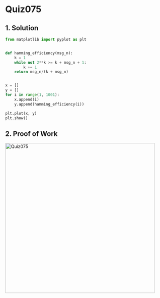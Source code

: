 # Quiz075

## 1. Solution
```.py
from matplotlib import pyplot as plt


def hamming_efficiency(msg_n):
    k = 1
    while not 2**k >= k + msg_n + 1:
        k += 1
    return msg_n/(k + msg_n)


x = []
y = []
for i in range(1, 1001):
    x.append(i)
    y.append(hamming_efficiency(i))

plt.plot(x, y)
plt.show()


```

## 2. Proof of Work

<img width="475" alt="Quiz075" src="https://github.com/user-attachments/assets/4308d85c-9b84-4d64-b22e-1faf895058f6">

